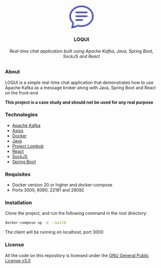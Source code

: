 <div align="center">
  <a href="https://github.com/castanhocorreia/loqui">
    <img src="icon.svg" alt="Logo" width="80" height="80">
  </a>
  <h3 align="center">LOQUI</h2>
  <h6 align="center">Real-time chat application built using Apache Kafka, Java, Spring Boot, SockJS and React</h6>
</div>

### About

LOQUI is a simple real-time chat application that demonstrates how to use Apache Kafka as a message broker along with Java, Spring Boot and React on the front-end

**This project is a case study and should not be used for any real purpose**


### Technologies

- [Apache Kafka](https://kafka.apache.org/)
- [Axios](https://github.com/axios/axios)
- [Docker](https://www.docker.com/)
- [Java](https://www.oracle.com/java/)
- [Project Lombok](https://projectlombok.org/)
- [React](https://reactjs.org/)
- [SockJS](https://github.com/sockjs/sockjs-client)
- [Spring Boot](https://spring.io/)

### Requisites

- Docker version 20 or higher and docker-compose
- Ports 3000, 8080, 22181 and 29092

### Installation

Clone the project, and run the following command in the root directory:

```bash
docker-compose up -d --build
```

The client will be running on localhost, port 3000

### License

All the code on this repository is licensed under the [GNU General Public License v3.0](https://www.gnu.org/licenses/gpl-3.0.en.html)
